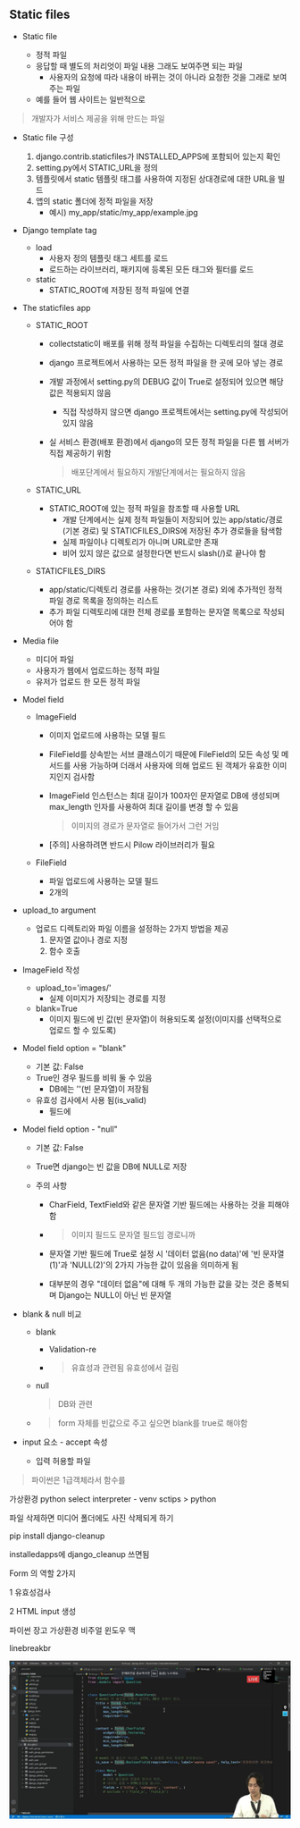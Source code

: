 ## Static files

* Static file

  * 정적 파일
  * 응답할 때 별도의 처리엇이 파일 내용 그래도 보여주면 되는 파일
    * 사용자의 요청에 따라 내용이 바뀌는 것이 아니라 요청한 것을 그래로 보여주는 파일
  * 예를 들어 웹 사이트는 일반적으로


> 개발자가 서비스 제공을 위해 만드는 파일

* Static file 구성

  1. django.contrib.staticfiles가 INSTALLED_APPS에 포함되어 있는지 확인
  2. setting.py에서 STATIC_URL을 정의
  3. 템플릿에서 static 템플릿 태그를 사용하여 지정된 상대경로에 대한 URL을 빌드
  4. 앱의 static 폴더에 정적 파일을 저장
     * 예시) my_app/static/my_app/example.jpg

* Django template tag

  * load
    * 사용자 정의 템플릿 태그 세트를 로드
    * 로드하는 라이브러리, 패키지에 등록된 모든 태그와 필터를 로드
  * static
    * STATIC_ROOT에 저장된 정적 파일에 연결

* The staticfiles app

  * STATIC_ROOT

    * collectstatic이 배포를 위해 정적 파일을 수집하는 디렉토리의 절대 경로

    * django 프로젝트에서 사용하는 모든 정적 파일을 한 곳에 모아 넣는 경로

    * 개발 과정에서 setting.py의 DEBUG 값이 True로 설정되어 있으면 해당 값은 적용되지 않음

      * 직접 작성하지 않으면 django 프로젝트에서는 setting.py에 작성되어 있지 않음

    * 실 서비스 환경(배포 환경)에서 django의 모든 정적 파일을 다른 웹 서버가 직접 제공하기 위함

      > 배포단계에서 필요하지 개발단계에서는 필요하지 않음

  * STATIC_URL

    * STATIC_ROOT에 있는 정적 파일을 참조할 때 사용할 URL
      * 개발 단계에서는 실제 정적 파일들이 저장되어 있는 app/static/경로 (기본 경로) 및 STATICFILES_DIRS에 저장된 추가 경로들을 탐색함
      * 실제 파일이나 디렉토리가 아니며 URL로만 존재
      * 비어 있지 않은 값으로 설정한다면 반드시 slash(/)로 끝나야 함

  * STATICFILES_DIRS

    * app/static/디렉토리 경로를 사용하는 것(기본 경로) 외에 추가적인 정적 파일 경로 목록을 정의하는 리스트
    * 추가 파일 디렉토리에 대한 전체 경로를 포함하는 문자열 목록으로 작성되어야 함





* Media file

  * 미디어 파일
  * 사용자가 웹에서 업로드하는 정적 파일
  * 유저가 업로드 한 모든 정적 파일

* Model field

  * ImageField

    * 이미지 업로드에 사용하는 모델 필드

    * FileField를 상속받는 서브 클래스이기 때문에 FileField의 모든 속성 및 메서드를 사용 가능하며 더래서 사용자에 의해 업로드 된 객체가 유효한 이미지인지 검사함

    * ImageField 인스턴스는 최대 길이가 100자인 문자열로 DB에 생성되며 max_length 인자를 사용하여 최대 길이를 변경 할 수 있음

      > 이미지의 경로가 문자열로 들어가서 그런 거임

    * [주의] 사용하려면 반드시 Pilow 라이브러리가 필요

  * FileField

    * 파일 업로드에 사용하는 모델 필드
    * 2개의 

* upload_to argument

  * 업로드 디렉토리와 파일 이름을 설정하는 2가지 방법을 제공
    1. 문자열 값이나 경로 지정
    2. 함수 호출

* ImageField 작성

  * upload_to='images/'
    * 실제 이미지가 저장되는 경로를 지정
  * blank=True
    * 이미지 필드에 빈 값(빈 문자열)이 허용되도록 설정(이미지를 선택적으로 업로드 할 수 있도록)

* Model field option = "blank"

  * 기본 값: False
  * True인 경우 필드를 비워 둘 수 있음
    * DB에는 ''(빈 문자열)이 저장됨
  * 유효성 검사에서 사용 됨(is_valid)
    * 필드에

* Model field option - "null"

  * 기본 값: False

  * True면 django는 빈 값을 DB에 NULL로 저장

  * 주의 사항

    * CharField, TextField와 같은 문자열 기반 필드에는 사용하는 것을 피해야 함

    * > 이미지 필드도 문자열 필드임 경로니까

    * 문자열 기반 필드에 True로 설정 시 '데이터 없음(no data)'에 '빈 문자열(1)'과 'NULL(2)'의 2가지 가능한 값이 있음을 의미하게 됨

    * 대부분의 경우 "데이터 없음"에 대해 두 개의 가능한 값을 갖는 것은 중복되며 Django는 NULL이 아닌 빈 문자열

* blank & null 비교

  * blank 

    * Validation-re

    * > 유효성과 관련됨  유효성에서 걸림

  * null

    > DB와 관련

  * > form 자체를 빈값으로 주고 싶으면 blank를 true로 해야함



* input 요소 - accept 속성
  * 입력 허용할 파일

> 파이썬은 1급객체라서 함수를 



가상환경 python select interpreter - venv sctips > python





파일 삭제하면 미디어 폴더에도 사진 삭제되게 하기

pip install django-cleanup

installedapps에  django_cleanup 쓰면됨







Form 의 역할 2가지

1 유효성검사

2 HTML  input 생성





파이썬 장고 가상환경 비주얼 윈도우 맥



linebreakbr





![image-20210910105947572](0908.assets/image-20210910105947572.png)
